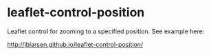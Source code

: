 # leaflet-control-position
Leaflet control for zooming to a specified position. See example here:

http://jblarsen.github.io/leaflet-control-position/
